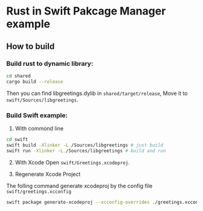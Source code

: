 # Rust in Swift Pakcage Manager example

## How to build

### Build rust to dynamic library:

```bash
cd shared
cargo build --release
```

Then you can find libgreetings.dylib in `shared/target/release`, Move it to `swift/Sources/libgreetings`.

### Build Swift example:

1. With commond line

```bash
cd swift
swift build -Xlinker -L./Sources/libgreetings # just build
swift run -Xlinker -L./Sources/libgreetings # build and run
```

2. With Xcode
   Open `swift/Greetings.xcodeproj`.

3. Regenerate Xcode Project
   
The folling command generate xcodeproj by the config file `swift/greetings.xcconfig`

```bash
swift package generate-xcodeproj --xcconfig-overrides ./greetings.xcconfig
```
